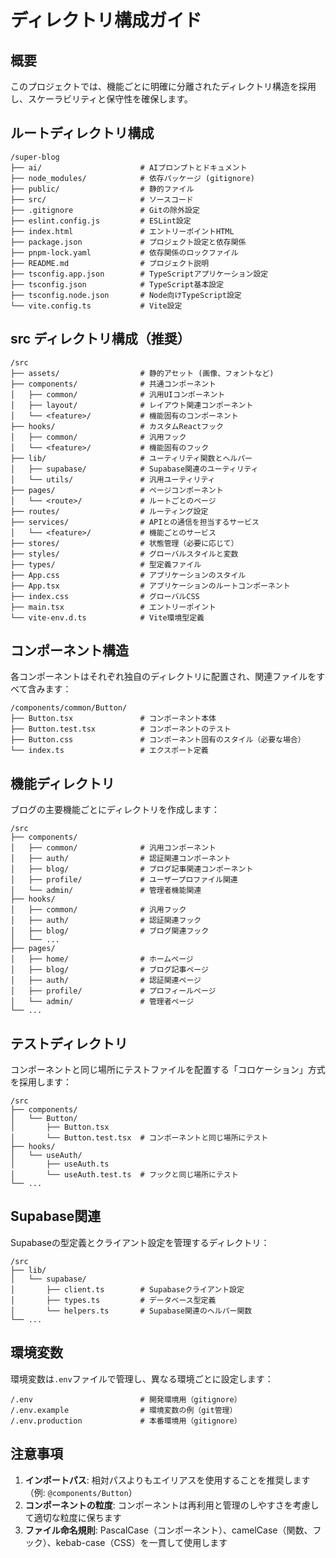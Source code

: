 # ディレクトリ構成ガイド

## 概要

このプロジェクトでは、機能ごとに明確に分離されたディレクトリ構造を採用し、スケーラビリティと保守性を確保します。

## ルートディレクトリ構成

```
/super-blog
├── ai/                      # AIプロンプトとドキュメント
├── node_modules/            # 依存パッケージ (gitignore)
├── public/                  # 静的ファイル
├── src/                     # ソースコード
├── .gitignore               # Gitの除外設定
├── eslint.config.js         # ESLint設定
├── index.html               # エントリーポイントHTML
├── package.json             # プロジェクト設定と依存関係
├── pnpm-lock.yaml           # 依存関係のロックファイル
├── README.md                # プロジェクト説明
├── tsconfig.app.json        # TypeScriptアプリケーション設定
├── tsconfig.json            # TypeScript基本設定
├── tsconfig.node.json       # Node向けTypeScript設定
└── vite.config.ts           # Vite設定
```

## src ディレクトリ構成（推奨）

```
/src
├── assets/                  # 静的アセット (画像、フォントなど)
├── components/              # 共通コンポーネント
│   ├── common/              # 汎用UIコンポーネント
│   ├── layout/              # レイアウト関連コンポーネント
│   └── <feature>/           # 機能固有のコンポーネント
├── hooks/                   # カスタムReactフック
│   ├── common/              # 汎用フック
│   └── <feature>/           # 機能固有のフック
├── lib/                     # ユーティリティ関数とヘルパー
│   ├── supabase/            # Supabase関連のユーティリティ
│   └── utils/               # 汎用ユーティリティ
├── pages/                   # ページコンポーネント
│   └── <route>/             # ルートごとのページ
├── routes/                  # ルーティング設定
├── services/                # APIとの通信を担当するサービス
│   └── <feature>/           # 機能ごとのサービス
├── stores/                  # 状態管理（必要に応じて）
├── styles/                  # グローバルスタイルと変数
├── types/                   # 型定義ファイル
├── App.css                  # アプリケーションのスタイル
├── App.tsx                  # アプリケーションのルートコンポーネント
├── index.css                # グローバルCSS
├── main.tsx                 # エントリーポイント
└── vite-env.d.ts            # Vite環境型定義
```

## コンポーネント構造

各コンポーネントはそれぞれ独自のディレクトリに配置され、関連ファイルをすべて含みます：

```
/components/common/Button/
├── Button.tsx               # コンポーネント本体
├── Button.test.tsx          # コンポーネントのテスト
├── Button.css               # コンポーネント固有のスタイル（必要な場合）
└── index.ts                 # エクスポート定義
```

## 機能ディレクトリ

ブログの主要機能ごとにディレクトリを作成します：

```
/src
├── components/
│   ├── common/              # 汎用コンポーネント
│   ├── auth/                # 認証関連コンポーネント
│   ├── blog/                # ブログ記事関連コンポーネント
│   ├── profile/             # ユーザープロファイル関連
│   └── admin/               # 管理者機能関連
├── hooks/
│   ├── common/              # 汎用フック
│   ├── auth/                # 認証関連フック
│   ├── blog/                # ブログ関連フック
│   └── ...
├── pages/
│   ├── home/                # ホームページ
│   ├── blog/                # ブログ記事ページ
│   ├── auth/                # 認証関連ページ
│   ├── profile/             # プロフィールページ
│   └── admin/               # 管理者ページ
└── ...
```

## テストディレクトリ

コンポーネントと同じ場所にテストファイルを配置する「コロケーション」方式を採用します：

```
/src
├── components/
│   └── Button/
│       ├── Button.tsx
│       └── Button.test.tsx  # コンポーネントと同じ場所にテスト
├── hooks/
│   └── useAuth/
│       ├── useAuth.ts
│       └── useAuth.test.ts  # フックと同じ場所にテスト
└── ...
```

## Supabase関連

Supabaseの型定義とクライアント設定を管理するディレクトリ：

```
/src
├── lib/
│   └── supabase/
│       ├── client.ts        # Supabaseクライアント設定
│       ├── types.ts         # データベース型定義
│       └── helpers.ts       # Supabase関連のヘルパー関数
└── ...
```

## 環境変数

環境変数は`.env`ファイルで管理し、異なる環境ごとに設定します：

```
/.env                        # 開発環境用（gitignore）
/.env.example                # 環境変数の例（git管理）
/.env.production             # 本番環境用（gitignore）
```

## 注意事項

1. **インポートパス**: 相対パスよりもエイリアスを使用することを推奨します（例: `@components/Button`）
2. **コンポーネントの粒度**: コンポーネントは再利用と管理のしやすさを考慮して適切な粒度に保ちます
3. **ファイル命名規則**: PascalCase（コンポーネント）、camelCase（関数、フック）、kebab-case（CSS）を一貫して使用します 